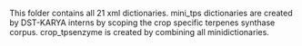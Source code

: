 This folder contains all 21 xml dictionaries. mini_tps dictionaries are created by DST-KARYA interns by scoping the crop specific terpenes synthase corpus. crop_tpsenzyme is created by combining all minidictionaries. 

